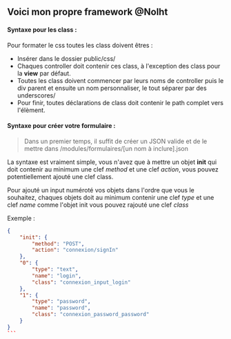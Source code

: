 ## Voici mon propre framework @Nolht

#### Syntaxe pour les class :

Pour formater le css toutes les class doivent êtres :
* Insérer dans le dossier public/css/
* Chaques controller doit contenir ces class, à l'exception des class pour la __view__ par défaut.
* Toutes les class doivent commencer par leurs noms de controller puis le div parent et ensuite un nom personnaliser, le tout séparer par des underscores/
* Pour finir, toutes déclarations de class doit contenir le path complet vers l'élèment.


#### Syntaxe pour créer votre formulaire :
>Dans un premier temps, il suffit de créer un JSON valide et de le mettre dans /modules/formulaires/[un nom à inclure].json

La syntaxe est vraiment simple, vous n'avez que à mettre un objet __init__ qui doit contenir au minimum une clef *method* et une clef *action*, vous pouvez potentiellement ajouté une clef class.

Pour ajouté un input numéroté vos objets dans l'ordre que vous le souhaitez, chaques objets doit au minimum contenir une clef *type* et une clef *name* comme l'objet init vous pouvez rajouté une clef *class*

Exemple :
````JSON
{
	"init": {
		"method": "POST",
		"action": "connexion/signIn"
	},
	"0": {
		"type": "text",
		"name": "login",
		"class": "connexion_input_login"
	},
	"1": {
		"type": "password",
		"name": "password",
		"class": "connexion_password_password"
	}
}
```
